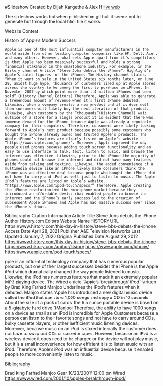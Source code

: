 #Slideshow
Created by Elijah Kangethe & Alex H
[live web](https://elijahkangethe.github.io/FinalGroup/)


The slideshow works but when published on git hub it seems not to generate but through the local html file it works.



Website Content

History of Apple’s Modern Success 


	Apple is one of the most influential computer manufacturers in the world aside from other leading computer companies like HP, Dell, Acer, and many others. However, what sets Apple apart from it’s competitors is that Apple has been massively successful and holds a strong financial stakehold in the smartphone industry. For example, in the History channel Article “Steve Jobs debuts the iPhone”. Highlight’s Apple’s sales figures for the iPhone. The History channel states. “When it went on sale in the United States six months later, on June 29, amidst huge hype, thousands of customers lined up at Apple stores across the country to be among the first to purchase an iPhone. In November 2007—by which point more than 1.4 million iPhones had been sold” (History Channel Editors) Therefore, Apple was able to generate a tremendous amount of revenue when it’s first iPhone debuted. Likewise, when a company creates a new product and if it does well then consumers will likely buy the next iteration of that product. Likewise, when customers by the “thousands”(History Channel) wait outside of a store for a single product it is evident that there was immense demand for the iPhone because Apple was already a reputable company for their computers. Therefore, consumers were likely looking forward to Apple’s next product because possibly some customers who bought the iPhone already owned and trusted Apple’s products. The Apple iPhone’s features are clearly listed on Apple’s website “https://www.apple.com/iphone/”. Moreover, Apple improved the way people used phones because adding touch screen functionality and an easy to use interface to talk, text, listen to music, and browse the internet was effective. Likewise, prior to the iPhone the majority of phones could not browse the internet and did not have many features aside from talking and texting. Likewise, the added convenience of a multimedia device like an iPhone likely made consumers think the iPhone was an effective deal because people who bought the iPhone did not have to carry and iPod as well just to listen to music. The Apple iPod’s features are listed on Apple’s website. “https://www.apple.com/ipod-touch/specs/” Therefore, Apple creating the iPhone revolutionized the smartphone market because they introduced an affordable device that enabled people to browse the internet and the iPhone’s early success led to the creation of subsequent Apple iPhones and Apple has had massive success ever since the iPhone’s debut.



Bibliography
           Citation Information
               Article Title
Steve Jobs debuts the iPhone 
               Author
History.com Editors
               Website Name
HISTORY
               URL
https://www.history.com/this-day-in-history/steve-jobs-debuts-the-iphone
               Access Date
April 28, 2021
               Publisher
A&E Television Networks
               Last Updated
January 7, 2020
               Original Published Date
August 29, 2012
https://www.history.com/this-day-in-history/steve-jobs-debuts-the-iphone
https://www.history.com/author/history
https://www.apple.com/iphone/
https://www.apple.com/ipod-touch/specs/



pple is an influential technology company that has numerous popular products, but one of their largest successes besides the iPhone is the Apple iPod which dramatically changed the way people listened to music. Likewise, the iPod has numerous features that made it an extremely popular MP3 playing device. The Wired article “Apple’s ‘breakthrough’ iPod” written by Brad King Farhad Manjoo Underlines the iPod’s features when it debuted. Manjoo states “Apple has introduced a new digital music device called the iPod that can store 1,000 songs and copy a CD in 10 seconds. About the size of a pack of cards, the 6.5 ounce portable device is based on a 5-gigabyte hard drive.”(Manjoo)
Therefore, the ability to have 1000 songs on a device as small as an iPod is incredible for Apple Customers because a person can listen to their favorite songs and not have to carry around CDs, bulky cassette players, or other inefficient music listening devices. Moreover, because music on an iPod is stored internally the customer does not have to swap out CDs or cassette tapes. However, because an iPod is a wireless device it does need to be charged or the device will not play music, but it is a small inconvenience for how efficient it is to listen music with an iPod. Therefore, Apple’s iPod was an influential device because it enabled people to more conveniently listen to music.



Bibliography

Brad King Farhad Manjoo 
Gear 10/23/2001/ 12:00 pm
Wired
https://www.wired.com/2001/10/apples-breakthrough-ipod/





